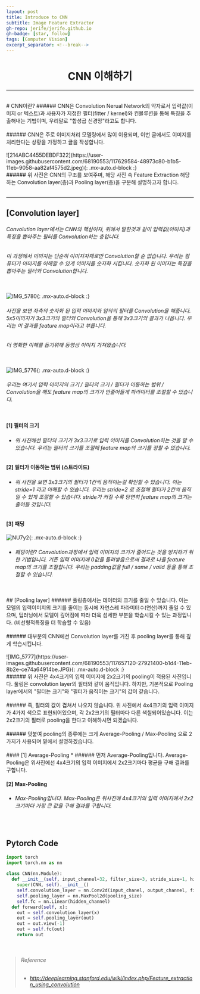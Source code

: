 ```yaml
---
layout: post
title: Introduce to CNN
subtitle: Image Feature Extractor
gh-repo: jerife/jerife.github.io
gh-badge: [star, follow]
tags: [Computer Vision]
excerpt_separator: <!--break-->
---
```

<div align=center><h1>CNN 이해하기</h1></div>
<!--break-->

----

 <br/>
# CNN이란?
###### CNN은 Convolution Nerual Network의 약자로서 입력값(이미지 or 텍스트)과 사용자가 지정한 필터(fitter / kernel)와 컨볼루션을 통해 특징을 추출해내는 기법이며, 우리말로 "합성곱 신경망"라고도 합니다.<br/> <br/>
###### CNN은 주로 이미지처리 모델링에서 많이 이용되며, 이번 글에서도 이미지를 처리한다는 상황을 가정하고 글을 작성합니다. <br/> <br/>
![214ABC4455DEBDF322](https://user-images.githubusercontent.com/68190553/117629584-48973c80-b1b5-11eb-9058-aa82af4575d2.jpeg){: .mx-auto.d-block :} <br/>
###### 위 사진은 CNN의 구조를 보여주며, 해당 사진 속 Feature Extraction 해당하는 Convolution layer(층)과 Pooling layer(층)을 구분해 설명하고자 합니다.<br/> <br/>

***

## [Convolution layer]
###### Convolution layer에서는 CNN의 핵심이자, 위에서 말한것과 같이 입력값(이미지)과 특징을 뽑아주는 필터를 Convolution하는 층입니다. <br/> 
###### 이 과정에서 이미지는 단순히 이미지자체로만 Convolution할 순 없습니다. 우리는 컴퓨터가 이미지를 이해할 수 있게 이미지를 숫자화 시킵니다. 숫자화 된 이미지는 특징을 뽑아주는 필터와 Convolution합니다.<br/> <br/>
![IMG_5780](https://user-images.githubusercontent.com/68190553/117654131-50b0a580-b1d0-11eb-8553-02af68281ee6.jpg){: .mx-auto.d-block :} <br/>
###### 사진을 보면 좌측의 숫자화 된 입력 이미지와 임의의 필터를 Convolution을 해줍니다. 5x5이미지가 3x3크기의 필터와 Convolution을 통해 3x3크기의 결과가 나옵니다. 우리는 이 결과를 feature map이라고 부릅니다.<br/>
###### 더 명확한 이해를 돕기위해 동영상 이미지 가져왔습니다.<br/> <br/>
![IMG_5776](https://user-images.githubusercontent.com/68190553/117630407-1df9b380-b1b6-11eb-9e22-9dca5f313594.GIF){: .mx-auto.d-block :} <br/>
###### 우리는 여기서 입력 이미지의 크기 / 필터의 크기 / 필터가 이동하는 범위 / Convolution을 해도 feature map의 크기가 안줄어들게 파라미터를 조절할 수 있습니다.<br/> <br/>
#### [1] 필터의 크기
* ###### 위 사진에선 필터의 크기가 3x3크기로 입력 이미지를 Convolution하는 것을 알 수 있습니다. 우리는 필터의 크기를 조절해 feature map의 크기를 정할 수 있습니다.

#### [2] 필터가 이동하는 범위 (스트라이드)
* ###### 위 사진을 보면 3x3크기의 필터가 1칸씩 움직이는걸 확인할 수 있습니다. 이는 stride=1 라고 이해할 수 있습니다. 우리는 stride=2 로 조절해 필터가 2칸씩 움직일 수 있게 조절할 수 있습니다. stride가 커질 수록 당연히 feature map의 크기는 줄어들 것입니다.

#### [3] 패딩 <br/>
![NU7y2](https://user-images.githubusercontent.com/68190553/117656075-dc2b3600-b1d2-11eb-89e7-d9fe6ecb3a42.png){: .mx-auto.d-block :} <br/>
* ###### 패딩이란? Convolution과정에서 입력 이미지의 크기가 줄어드는 것을 방지하기 위한 기법입니다. 기존 입력 이미지에 0값을 둘러쌓음으로써 결과로 나올 feature map의 크기를 조절합니다. 우리는 padding값을 full / same / vaild 등을 통해 조절할 수 있습니다.

<br/>
## [Pooling layer]
###### 풀링층에서는 데이터의 크기를 줄일 수 있습니다. 이는 모델의 입력이미지의 크기를 줄이는 동시에 자연스레 파라미터수(연산)까지 줄일 수 있으며, 딥러닝에서 모델이 깊어짐에 따라 더욱 섬세한 부분을 학습시킬 수 있는 과정입니다. (비선형적특징을 더 학습할 수 있음) <br/> <br/>
###### 대부분의 CNN에선 Convolution layer를 거친 후 pooling layer를 통해 깊게 학습시킵니다.<br/> <br/>
![IMG_5777](https://user-images.githubusercontent.com/68190553/117657120-27921400-b1d4-11eb-8b2e-ce74a64914be.JPG){: .mx-auto.d-block :} <br/>
###### 위 사진은 4x4크기의 입력 이미지에 2x2크기의 pooling이 적용된 사진입니다. 풀링은 convolution layer의 필터와 같이 움직입니다. 하지만, 기본적으로 Pooling layer에서의 "필터는 크기"와 "필터가 움직이는 크기"의 값이 같습니다. <br/> <br/>
###### 즉, 필터의 값이 겹쳐서 나오지 않습니다. 위 사진에서 4x4크기의 입력 이미지가 4가지 색으로 표현되어있으며, 각 2x2크기의 필터마다 다른 색칠되어있습니다. 이는 2x2크기의 필터로 pooling을 한다고 이해하시면 되겠습니다. <br/> <br/>
###### 덧붙여 pooling의 종류에는 크게 Average-Pooling / Max-Pooling 으로 2가지가 사용되며 밑에서 설명하겠습니다.<br/> <br/>
#### [1] Average-Pooling
* ###### 먼저 Average-Pooling입니다. Average-Pooling은 위사진에선 4x4크기의 입력 이미지에서 2x2크기마다 평균을 구해 결과를 구합니다.

#### [2] Max-Pooling
*  ###### Max-Pooling입니다. Max-Pooling은 위사진에 4x4크기의 입력 이미지에서 2x2크기마다 가장 큰 값을 구해 결과를 구합니다.
<br/>

## Pytorch Code
```python
import torch
import torch.nn as nn
 
class CNN(nn.Module):
  def __init__(self, input_channel=32, filter_size=3, stride_size=1, hidden_channel=64, output_channel=2, pooling_size=2):
    super(CNN, self).__init__()
    self.convolution_layer = nn.Conv2d(input_chanel, output_channel, filter_size, stride_size, padding=1)
    self.pooling_layer = nn.MaxPool2d(pooling_size)
    self.fc = nn.Linear(hidden_channel)
  def forward(self, x):
    out = self.convolution_layer(x)
    out = self.pooling_layer(out)
    out = out.view(-1)
    out = self.fc(out)
    return out
```
<br/>

> ###### Reference
> * ######  http://deeplearning.stanford.edu/wiki/index.php/Feature_extraction_using_convolution
